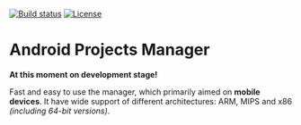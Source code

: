 [![Build status](https://travis-ci.org/lem0nez/apm.svg?branch=master)](https://travis-ci.org/lem0nez/apm)
[![License](https://img.shields.io/github/license/lem0nez/apm.svg)](https://github.com/lem0nez/apm/blob/master/LICENSE)

# Android Projects Manager
**At this moment on development stage!**

Fast and easy to use the manager, which primarily aimed on **mobile devices**.
It have wide support of different architectures: ARM, MIPS and x86
*(including 64-bit versions)*.
